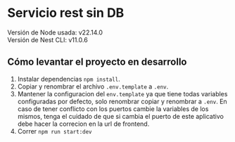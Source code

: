 # Servicio rest sin DB

Versión de Node usada: v22.14.0  
Versión de Nest CLI: v11.0.6

## Cómo levantar el proyecto en desarrollo

1. Instalar dependencias `npm install`.
2. Copiar y renombrar el archivo `.env.template` a `.env`.
3. Mantener la configuracion del `env.template` ya que tiene todas variables configuradas por defecto, solo renombrar copiar y renombrar a `.env`. En caso de tener conflicto con los puertos cambie la variables de los mismos, tenga el cuidado de que si cambia el puerto de este aplicativo debe hacer
   la correcion en la url de frontend.
4. Correr `npm run start:dev`
